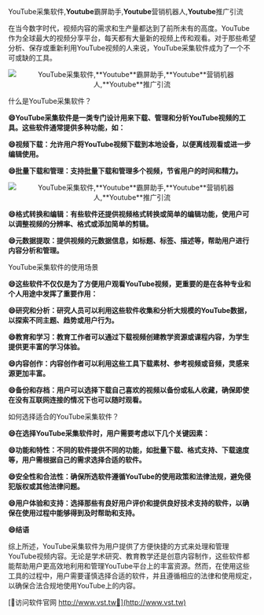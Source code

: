 YouTube采集软件,**Youtube**霸屏助手,**Youtube**营销机器人,**Youtube**推广引流

在当今数字时代，视频内容的需求和生产量都达到了前所未有的高度。YouTube作为全球最大的视频分享平台，每天都有大量新的视频上传和观看。对于那些希望分析、保存或重新利用YouTube视频的人来说，YouTube采集软件成为了一个不可或缺的工具。

 <center><img src="https://vst.tw/MP4/tuiguang/png/5.png" alt="YouTube采集软件,**Youtube**霸屏助手,**Youtube**营销机器人,**Youtube**推广引流"></center>

什么是YouTube采集软件？

**😄YouTube采集软件是一类专门设计用来下载、管理和分析YouTube视频的工具。这些软件通常提供多种功能，如：**

**😄视频下载：允许用户将YouTube视频下载到本地设备，以便离线观看或进一步编辑使用。**

**😄批量下载和管理：支持批量下载和管理多个视频，节省用户的时间和精力。**

 <center><img src="https://vst.tw/MP4/tuiguang/png/7.png" alt="YouTube采集软件,**Youtube**霸屏助手,**Youtube**营销机器人,**Youtube**推广引流"></center>

**😄格式转换和编辑：有些软件还提供视频格式转换或简单的编辑功能，使用户可以调整视频的分辨率、格式或添加简单的剪辑。**

**😄元数据提取：提供视频的元数据信息，如标题、标签、描述等，帮助用户进行内容分析和管理。**

YouTube采集软件的使用场景

**😄这些软件不仅仅是为了方便用户观看YouTube视频，更重要的是在各种专业和个人用途中发挥了重要作用：**

**😄研究和分析：研究人员可以利用这些软件收集和分析大规模的YouTube数据，以探索不同主题、趋势或用户行为。**

**😄教育和学习：教育工作者可以通过下载视频创建教学资源或课程内容，为学生提供更丰富的学习体验。**

**😄内容创作：内容创作者可以利用这些工具下载素材、参考视频或音频，灵感来源更加丰富。**

**😄备份和存档：用户可以选择下载自己喜欢的视频以备份或私人收藏，确保即使在没有互联网连接的情况下也可以随时观看。**

如何选择适合的YouTube采集软件？

**😄在选择YouTube采集软件时，用户需要考虑以下几个关键因素：**

**😄功能和特性：不同的软件提供不同的功能，如批量下载、格式支持、下载速度等，用户需根据自己的需求选择合适的软件。**

**😄安全性和合法性：确保所选软件遵循YouTube的使用政策和法律法规，避免侵犯版权或其他法律问题。**

**😄用户体验和支持：选择那些有良好用户评价和提供良好技术支持的软件，以确保在使用过程中能够得到及时帮助和支持。**

**😄结语**

综上所述，YouTube采集软件为用户提供了方便快捷的方式来处理和管理YouTube视频内容。无论是学术研究、教育教学还是创意内容制作，这些软件都能帮助用户更高效地利用和管理YouTube平台上的丰富资源。然而，在使用这些工具的过程中，用户需要谨慎选择合适的软件，并且遵循相应的法律和使用规定，以确保合法合规地使用YouTube上的内容。


[👻访问软件官网 http://www.vst.tw👻](http://www.vst.tw)
